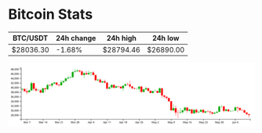 # Bitcoin Stats

BTC/USDT|24h change|24h high|24h low|
|---|---|---|---|
|$28036.30|-1.68%|$28794.46|$26890.00|

<img src="./chart.svg">
